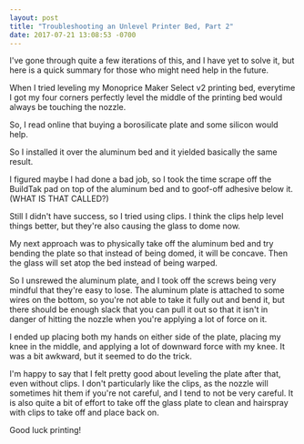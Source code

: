 ```yaml
--- 
layout: post
title: "Troubleshooting an Unlevel Printer Bed, Part 2"
date: 2017-07-21 13:08:53 -0700
---
```


I've gone through quite a few iterations of this, and I have yet to solve it, but here is a quick summary for those who might need help in the future.

When I tried leveling my Monoprice Maker Select v2 printing bed, everytime I got my four corners perfectly level the middle of the printing bed would always be touching the nozzle.

So, I read online that buying a borosilicate plate and some silicon would help.

So I installed it over the aluminum bed and it yielded basically the same result.

I figured maybe I had done a bad job, so I took the time scrape off the BuildTak pad on top of the aluminum bed and to goof-off adhesive below it. (WHAT IS THAT CALLED?)

Still I didn't have success, so I tried using clips. I think the clips help level things better, but they're also causing the glass to dome now.

My next approach was to physically take off the aluminum bed and try bending the plate so that instead of being domed, it will be concave. Then the glass will set atop the bed instead of being warped.

So I unsrewed the aluminum plate, and I took off the screws being very mindful that they're easy to lose. The aluminum plate is attached to some wires on the bottom, so you're not able to take it fully out and bend it, but there should be enough slack that you can pull it out so that it isn't in danger of hitting the nozzle when you're applying a lot of force on it.

I ended up placing both my hands on either side of the plate, placing my knee in the middle, and applying a lot of downward force with my knee. It was a bit awkward, but it seemed to do the trick.

I'm happy to say that I felt pretty good about leveling the plate after that, even without clips. I don't particularly like the clips, as the nozzle will sometimes hit them if you're not careful, and I tend to not be very careful. It is also quite a bit of effort to take off the glass plate to clean and hairspray with clips to take off and place back on.

Good luck printing!


